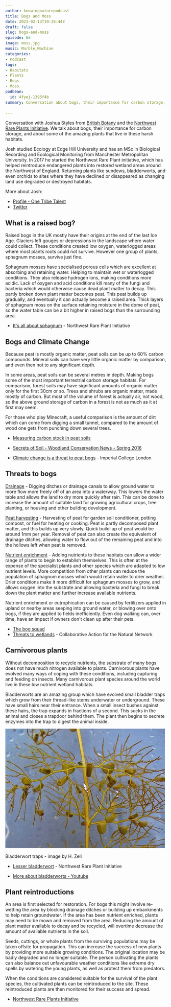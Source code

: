 ```yaml
---
author: knowingnaturepodcast
title: Bogs and Moss
date: 2023-02-13T19:39:44Z
draft: false
slug: bogs-and-moss
episode: 66
image: moss.jpg
music: Marble_Machine
categories:
- Podcast
tags:
- Habitats
- Plants
- Bogs
- Moss
podbean:
  id: 4fyej-1395f4b
summary: Conversation about bogs, their importance for carbon storage, and amazing bog plants like sphagnum mosses, which characterize these harsh habitats.

---
```


Conversation with Joshua Styles from [British Botany](https://britishbotany.co.uk/) and the [Northwest Rare Plants Initiative](http://nwrpi.weebly.com/). We talk about bogs, their importance for carbon storage, and about some of the amazing plants that live in these harsh habitats.

Josh studied Ecology at Edge Hill University and has an MSc in Biological Recording and Ecological Monitoring from Manchester Metropolitan University. In 2017 he started the Northwest Rare Plant initiative, which has helped reintroduce endangered plants into restored wetland areas around the Northwest of England. Returning plants like sundews, bladderworts, and even orchids to sites where they have declined or disappeared as changing land use degraded or destroyed habitats.

More about Josh:

- [Profile - One Tribe Talent](http://www.onetribetalent.co.uk/talent/joshua-styles/)
- [Twitter](https://twitter.com/joshual951)

## What is a raised bog?

Raised bogs in the UK mostly have their origins at the end of the last Ice Age. Glaciers left gouges or depressions in the landscape where water could collect. These conditions created low oxygen, waterlogged areas where most plants roots could not survive. However one group of plants, sphagnum mosses, survive just fine.

Sphagnum mosses have specialised porous cells which are excellent at absorbing and retaining water. Helping to maintain wet or waterlogged conditions. They also release hydrogen ions, making conditions more acidic. Lack of oxygen and acid conditions kill many of the fungi and bacteria which would otherwise cause dead plant matter to decay. This partly broken down plant matter becomes peat. This peat builds up gradually, and eventually it can actually become a raised area. Thick layers of sphagnum moss on the surface retaining moisture in the dome of peat, so the water table can be a bit higher in raised bogs than the surrounding area.

- [It's all about sphagnum](http://nwrpi.weebly.com/its-all-about-sphagnum.html) - Northwest Rare Plant Initiative

## Bogs and Climate Change

Because peat is mostly organic matter, peat soils can be up to 60% carbon compounds. Mineral soils can have very little organic matter by comparison, and even then not to any significant depth. 

In some areas, peat soils can be several metres in depth. Making bogs some of the most important terrestrial carbon storage habitats. For comparison, forest soils may have significant amounts of organic matter only for the first 30cm or so. Trees and shrubs are organic matter, made mostly of carbon. But most of the volume of forest is actually air, not wood, so the above ground storage of carbon in a forest is not as much as it at first may seem.

For those who play Minecraft, a useful comparison is the amount of dirt which can come from digging a small tunnel, compared to the amount of wood one gets from punching down several trees.

- [Measuring carbon stock in peat soils](https://apps.worldagroforestry.org/) 

- [Secrets of Soil - Woodland Conservation News - Spring 2016](https://www.woodlandtrust.org.uk/)
- [Climate change is a threat to peat bogs](https://www.imperial.ac.uk/news/138106/climate-change-poses-serious-threat-britains/) - Imperial College London

## Threats to bogs

<u>Drainage</u> - Digging ditches or drainage canals to allow ground water to more flow more freely off of an area into a waterway. This lowers the water table and allows the land to dry more quickly after rain. This can be done to increase the amount of suitable land for growing agricultural crops, tree planting, or housing and other building development.

<u>Peat harvesting</u> - Harvesting of peat for garden soil conditioner, potting compost, or fuel for heating or cooking. Peat is partly decomposed plant matter, and this builds up very slowly. Quick build-up of peat would be around 1mm per year. Removal of peat can also create the equivalent of drainage ditches, allowing water to flow out of the remaining peat and into the hollows left when peat is removed.

<u>Nutrient enrichment</u> - Adding nutrients to these habitats can allow a wider range of plants to begin to establish themselves. This is often at the expense of the specialist plants and other species which are adapted to low nutrient levels. More competition from other plants can reduce the population of sphagnum mosses which would retain water to drier weather. Drier conditions make it more difficult for sphagnum mosses to grow, and allows oxygen into the substrate and allowing bacteria and fungi to break down the plant matter and further increase available nutrients.

Nutrient enrichment or eutrophication can be caused by fertilizers applied in upland or nearby areas seeping into ground water, or blowing over onto bogs, if they are applied to fields inefficiently. Even dog walking can, over time, have an impact if owners don't clean up after their pets.

- [The bog squad](http://bogsquad.weebly.com/about-bogs.html)
- [Threats to wetlands](https://thecannproject.org/learn/threats/) - Collaborative Action for the Natural Network

## Carnivorous plants

Without decomposition to recycle nutrients, the substrate of many bogs does not have much nitrogen available to plants. Carnivorous plants have evolved many ways of coping with these conditions, including capturing and feeding on insects. Many carnivorous plant species around the world live in these low nutrient wetland habitats.

Bladderworts are an amazing group which have evolved small bladder traps which grow from their thread-like stems underwater or underground. These have small hairs near their entrance. When a small insect bushes against these hairs, the trap expands in fractions of a second. This sucks in the animal and closes a trapdoor behind them. The plant then begins to secrete enzymes into the trap to digest the animal inside.

![](bladderwort-hzell.jpg)

Bladderwort traps - image by H. Zell

- [Lesser bladderwort](http://nwrpi.weebly.com/lesser-bladderwort---success-beyond-expectation.html) - Northwest Rare Plant Initiative

- [More about bladderworts - Youtube](https://www.youtube.com/watch?v=HQ69c5bRJAU)

## Plant reintroductions

An area is first selected for restoration. For bogs this might involve re-wetting the area by blocking drainage ditches or building up embankments to help retain groundwater. If the area has been nutrient enriched, plants may need to be mown and removed from the area. Reducing the amount of plant matter available to decay and be recycled, will overtime decrease the amount of available nutrients in the soil.

Seeds, cuttings, or whole plants from the surviving populations may be taken offsite for propagation. This can increase the success of new plants by providing more suitable growing conditions. The original location may be badly degraded and no longer suitable. The person cultivating the plants can also balance out unfavourable weather conditions like extreme dry spells by watering the young plants, as well as protect them from predators.

When the conditions are considered suitable for the survival of the plant species, the cultivated plants can be reintroduced to the site. These reintroduced plants are then monitored for their success and spread.

- [Northwest Rare Plants Initiative](http://nwrpi.weebly.com/)
